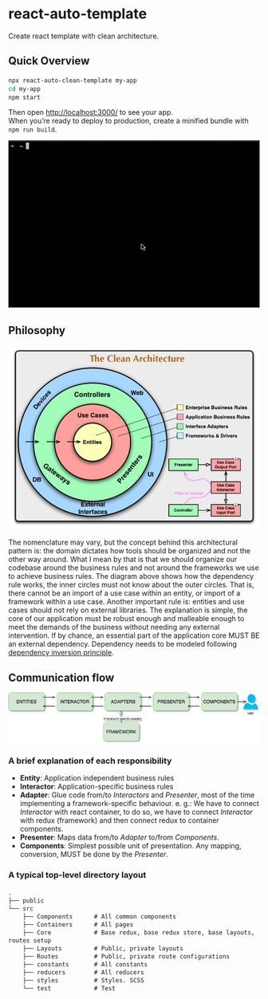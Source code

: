 # react-auto-template

Create react template with clean architecture.

## Quick Overview

```sh
npx react-auto-clean-template my-app
cd my-app
npm start
```

Then open [http://localhost:3000/](http://localhost:3000/) to see your app.<br>
When you’re ready to deploy to production, create a minified bundle with `npm run build`.

<p align='center'>
<img src='https://github.com/monzoor/react-auto-clean-template/blob/87b29f73744c88baf65fb03f85812ba15624285b/assets/out.gif' width='600' alt='npm start'>
</p>

## Philosophy

![high-level-diagram](https://github.com/monzoor/react-auto-clean-template/blob/670fd433dddb21b53f9636dc9e4225bf618d59f5/assets/high-level-diagram.jpeg)

The nomenclature may vary, but the concept behind this architectural pattern is: the domain dictates how tools should be organized and not the other way around.
What I mean by that is that we should organize our codebase around the business rules and not around the frameworks we use to achieve business rules.
The diagram above shows how the dependency rule works, the inner circles must not know about the outer circles. That is, there cannot be an import of a use case within an entity, or import of a framework within a use case.
Another important rule is: entities and use cases should not rely on external libraries. The explanation is simple, the core of our application must be robust enough and malleable enough to meet the demands of the business without needing any external intervention.
If by chance, an essential part of the application core MUST BE an external dependency. Dependency needs to be modeled following [dependency inversion principle](https://en.wikipedia.org/wiki/Dependency_inversion_principle).

## Communication flow

![communication-flow-diagram](https://github.com/monzoor/react-auto-clean-template/blob/670fd433dddb21b53f9636dc9e4225bf618d59f5/assets/communication-flow.jpeg)

### A brief explanation of each responsibility

- **Entity**: Application independent business rules
- **Interactor**: Application-specific business rules
- **Adapter**: Glue code from/to _Interactors_ and _Presenter_, most of the time implementing a framework-specific behaviour.
  e. g.: We have to connect _Interactor_ with react container, to do so, we have to connect _Interactor_ with redux (framework) and then connect redux to container components.
- **Presenter**: Maps data from/to _Adapter_ to/from _Components_.
- **Components**: Simplest possible unit of presentation. Any mapping, conversion, MUST be done by the _Presenter_.

### A typical top-level directory layout

    .
    ├── public
    └── src
    	├── Components      # All common components
    	├── Containers      # All pages
    	├── Core            # Base redux, base redux store, base layouts, routes setup
    	├── Layouts         # Public, private layouts
    	├── Routes          # Public, private route configurations
    	├── constants       # All constants
    	├── reducers        # All reducers
    	├── styles          # Styles. SCSS
    	└── test            # Test
